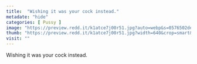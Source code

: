 ```yaml
---
title:  "Wishing it was your cock instead."
metadate: "hide"
categories: [ Pussy ]
image: "https://preview.redd.it/k1atce7j00r51.jpg?auto=webp&s=0576502dea8774fc7691b92141c17a722c2b1f74"
thumb: "https://preview.redd.it/k1atce7j00r51.jpg?width=640&crop=smart&auto=webp&s=b79b97188d092b1b9058740bb82c2e28ae4f22bb"
visit: ""
---
```

Wishing it was your cock instead.
